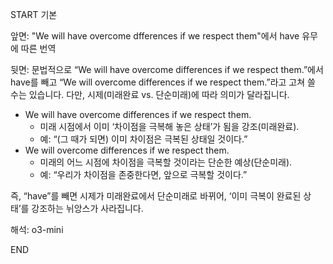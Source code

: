 START
기본

앞면:
"We will have overcome dfferences if we respect them"에서 have 유무에 따른 번역

뒷면:
문법적으로 “We will have overcome differences if we respect them.”에서 have를 빼고 “We will overcome differences if we respect them.”라고 고쳐 쓸 수는 있습니다. 
다만, 시제(미래완료 vs. 단순미래)에 따라 의미가 달라집니다.

- We will have overcome differences if we respect them.
	- 미래 시점에서 이미 ‘차이점을 극복해 놓은 상태’가 됨을 강조(미래완료).
	- 예: “(그 때가 되면) 이미 차이점은 극복된 상태일 것이다.”
- We will overcome differences if we respect them.
	- 미래의 어느 시점에 차이점을 극복할 것이라는 단순한 예상(단순미래).
	- 예: “우리가 차이점을 존중한다면, 앞으로 극복할 것이다.”

즉, “have”를 빼면 시제가 미래완료에서 단순미래로 바뀌어, ‘이미 극복이 완료된 상태’를 강조하는 뉘앙스가 사라집니다.


해석:
o3-mini

<!--ID: 1740735147440-->
END